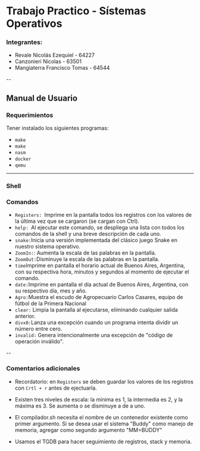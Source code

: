 # Trabajo Practico - Sístemas Operativos

### Integrantes:
- Revale Nicolás Ezequiel - 64227
- Canzonieri Nicolas - 63501
- Mangiaterra Francisco Tomas - 64544 

--
## Manual de Usuario
### Requerimientos
Tener instalado los siguientes programas:
- ```make```
- ```make```
- ```nasm```
- ```docker```
- ```qemu```

---
### Shell
### Comandos 

- ```Registers: ```Imprime en la pantalla todos los registros con los valores de la última vez que se cargaron (se cargan con Ctrl). 
- ```help: ```Al ejecutar este comando, se despliega una lista con todos los comandos de la shell y una breve descripción de cada uno.
- ```snake:```Inicia una versión implementada del clásico juego Snake en nuestro sistema operativo.
- ```ZoomIn:```: Aumenta la escala de las palabras en la pantalla.  
- ```ZoomOut:```Disminuye la escala de las palabras en la pantalla. 
- ```time```Imprime en pantalla el horario actual de Buenos Aires, Argentina, con su respectiva hora, minutos y segundos al momento de ejecutar el comando.
- ```date:```Imprime en pantalla el día actual de Buenos Aires, Argentina, con su respectivo día, mes y año.
- ```Agro:```Muestra el escudo de Agropecuario Carlos Casares, equipo de fútbol de la Primera Nacional
- ```clear:``` Limpia la pantalla al ejecutarse, eliminando cualquier salida anterior.
- ```divx0:```Lanza una excepción cuando un programa intenta dividir un número entre cero.
- ```invalid:``` Genera intencionalmente una excepción de "código de operación inválido".

--

### Comentarios adicionales 

- Recordatorio: en ```Registers``` se deben guardar los valores de los registros con ```Crtl + r``` antes de ejectuarla.

- Existen tres niveles de escala: la mínima es 1, la intermedia es 2, y la máxima es 3. Se aumenta o se disminuye a de a uno.

- El compilador.sh necesita el nombre de un contenedor existente como primer argumento. Si se desea usar el sistema "Buddy" como manejo de memoria, agregar como segundo argumento "MM=BUDDY"

- Usamos el TGDB para hacer seguimiento de registros, stack y memoria.
